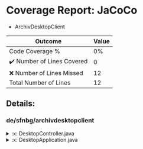 
# Coverage Report: JaCoCo

* ArchivDesktopClient
      
      
| Outcome                 | Value                                                               |
|-------------------------|---------------------------------------------------------------------|
| Code Coverage %         | 0%               |
| :heavy_check_mark: Number of Lines Covered | 0    |
| :x: Number of Lines Missed  | 12     |
| Total Number of Lines   | 12     |


## Details:

    
### de/sfnbg/archivdesktopclient

<details>
    <summary>
:x: DesktopController.java
    </summary>

        
#### Lines Missed:
        
- Line #13
```
    }
```
</details>

    

<details>
    <summary>
:x: DesktopApplication.java
    </summary>

        
#### Lines Missed:
        
- Line #18
```
    }
```
- Line #22
```
    }
```
</details>

    
